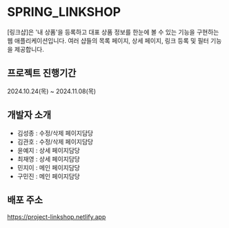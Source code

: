 # SPRING_LINKSHOP

[링크샵]은 '내 상품'을 등록하고 대표 상품 정보를 한눈에 볼 수 있는 기능을 구현하는 웹 애플리케이션입니다. 여러 샵들의 목록 페이지, 상세 페이지, 링크 등록 및 필터 기능을 제공합니다.

## 프로젝트 진행기간

2024.10.24(목) ~ 2024.11.08(목)

## 개발자 소개

- 김성종 : 수정/삭제 페이지담당
- 김관호 : 수정/삭제 페이지담당
- 윤예지 : 상세 페이지담당
- 최재영 : 상세 페이지담당
- 민지이 : 메인 페이지담당
- 구민진 : 메인 페이지담당

## 배포 주소
https://project-linkshop.netlify.app
